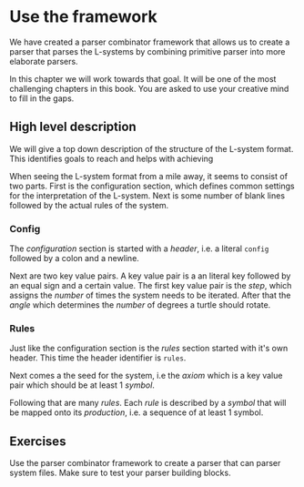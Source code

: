 # Use the framework
We have created a parser combinator framework that allows us to create a parser
that parses the L-systems by combining primitive parser into more elaborate
parsers.

In this chapter we will work towards that goal. It will be one of the most
challenging chapters in this book. You are asked to use your creative mind to
fill in the gaps.

## High level description
We will give a top down description of the structure of the L-system format.
This identifies goals to reach and helps with achieving

When seeing the L-system format from a mile away, it seems to consist of two
parts. First is the configuration section, which defines common settings for the
interpretation of the L-system.
Next is some number of blank lines followed by the actual rules of the system.

### Config
The _configuration_ section is started with a _header_, i.e. a literal `config` followed
by a colon and a newline.

Next are two key value pairs. A key value pair is a an literal key followed by
an equal sign and a certain value. The first key value pair is the _step_, which
assigns the _number_ of times the system needs to be iterated.
After that the _angle_ which determines the _number_ of degrees a turtle should
rotate.

### Rules
Just like the configuration section is the _rules_ section started with it's own
header. This time the header identifier is `rules`.

Next comes a the seed for the system, i.e the _axiom_ which is a key value pair
which should be at least 1 _symbol_.

Following that are many _rules_. Each _rule_ is described by a _symbol_ that
will be mapped onto its _production_, i.e. a sequence of at least 1 symbol.

## Exercises
Use the parser combinator framework to create a parser that can parser system
files. Make sure to test your parser building blocks.
